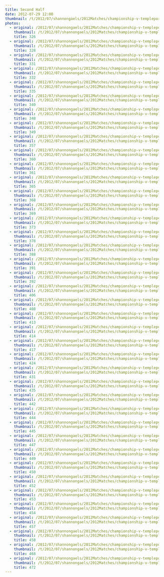 ```yaml
---
title: Second Half
date: 2012-07-29 12:00
thumbnail: /t/2012/07/shannongaels/2012Matches/championship-v-templeport/second-half/326.jpg
photos:
  - original: /2012/07/shannongaels/2012Matches/championship-v-templeport/second-half/326.jpg
    thumbnail: /t/2012/07/shannongaels/2012Matches/championship-v-templeport/second-half/326.jpg
    title: 326
  - original: /2012/07/shannongaels/2012Matches/championship-v-templeport/second-half/328.jpg
    thumbnail: /t/2012/07/shannongaels/2012Matches/championship-v-templeport/second-half/328.jpg
    title: 328
  - original: /2012/07/shannongaels/2012Matches/championship-v-templeport/second-half/331.jpg
    thumbnail: /t/2012/07/shannongaels/2012Matches/championship-v-templeport/second-half/331.jpg
    title: 331
  - original: /2012/07/shannongaels/2012Matches/championship-v-templeport/second-half/332.jpg
    thumbnail: /t/2012/07/shannongaels/2012Matches/championship-v-templeport/second-half/332.jpg
    title: 332
  - original: /2012/07/shannongaels/2012Matches/championship-v-templeport/second-half/335.jpg
    thumbnail: /t/2012/07/shannongaels/2012Matches/championship-v-templeport/second-half/335.jpg
    title: 335
  - original: /2012/07/shannongaels/2012Matches/championship-v-templeport/second-half/340.jpg
    thumbnail: /t/2012/07/shannongaels/2012Matches/championship-v-templeport/second-half/340.jpg
    title: 340
  - original: /2012/07/shannongaels/2012Matches/championship-v-templeport/second-half/348.jpg
    thumbnail: /t/2012/07/shannongaels/2012Matches/championship-v-templeport/second-half/348.jpg
    title: 348
  - original: /2012/07/shannongaels/2012Matches/championship-v-templeport/second-half/349.jpg
    thumbnail: /t/2012/07/shannongaels/2012Matches/championship-v-templeport/second-half/349.jpg
    title: 349
  - original: /2012/07/shannongaels/2012Matches/championship-v-templeport/second-half/357.jpg
    thumbnail: /t/2012/07/shannongaels/2012Matches/championship-v-templeport/second-half/357.jpg
    title: 357
  - original: /2012/07/shannongaels/2012Matches/championship-v-templeport/second-half/360.jpg
    thumbnail: /t/2012/07/shannongaels/2012Matches/championship-v-templeport/second-half/360.jpg
    title: 360
  - original: /2012/07/shannongaels/2012Matches/championship-v-templeport/second-half/361.jpg
    thumbnail: /t/2012/07/shannongaels/2012Matches/championship-v-templeport/second-half/361.jpg
    title: 361
  - original: /2012/07/shannongaels/2012Matches/championship-v-templeport/second-half/365.jpg
    thumbnail: /t/2012/07/shannongaels/2012Matches/championship-v-templeport/second-half/365.jpg
    title: 365
  - original: /2012/07/shannongaels/2012Matches/championship-v-templeport/second-half/368.jpg
    thumbnail: /t/2012/07/shannongaels/2012Matches/championship-v-templeport/second-half/368.jpg
    title: 368
  - original: /2012/07/shannongaels/2012Matches/championship-v-templeport/second-half/369.jpg
    thumbnail: /t/2012/07/shannongaels/2012Matches/championship-v-templeport/second-half/369.jpg
    title: 369
  - original: /2012/07/shannongaels/2012Matches/championship-v-templeport/second-half/373.jpg
    thumbnail: /t/2012/07/shannongaels/2012Matches/championship-v-templeport/second-half/373.jpg
    title: 373
  - original: /2012/07/shannongaels/2012Matches/championship-v-templeport/second-half/378.jpg
    thumbnail: /t/2012/07/shannongaels/2012Matches/championship-v-templeport/second-half/378.jpg
    title: 378
  - original: /2012/07/shannongaels/2012Matches/championship-v-templeport/second-half/388.jpg
    thumbnail: /t/2012/07/shannongaels/2012Matches/championship-v-templeport/second-half/388.jpg
    title: 388
  - original: /2012/07/shannongaels/2012Matches/championship-v-templeport/second-half/391.jpg
    thumbnail: /t/2012/07/shannongaels/2012Matches/championship-v-templeport/second-half/391.jpg
    title: 391
  - original: /2012/07/shannongaels/2012Matches/championship-v-templeport/second-half/392.jpg
    thumbnail: /t/2012/07/shannongaels/2012Matches/championship-v-templeport/second-half/392.jpg
    title: 392
  - original: /2012/07/shannongaels/2012Matches/championship-v-templeport/second-half/406.jpg
    thumbnail: /t/2012/07/shannongaels/2012Matches/championship-v-templeport/second-half/406.jpg
    title: 406
  - original: /2012/07/shannongaels/2012Matches/championship-v-templeport/second-half/408.jpg
    thumbnail: /t/2012/07/shannongaels/2012Matches/championship-v-templeport/second-half/408.jpg
    title: 408
  - original: /2012/07/shannongaels/2012Matches/championship-v-templeport/second-half/413.jpg
    thumbnail: /t/2012/07/shannongaels/2012Matches/championship-v-templeport/second-half/413.jpg
    title: 413
  - original: /2012/07/shannongaels/2012Matches/championship-v-templeport/second-half/414.jpg
    thumbnail: /t/2012/07/shannongaels/2012Matches/championship-v-templeport/second-half/414.jpg
    title: 414
  - original: /2012/07/shannongaels/2012Matches/championship-v-templeport/second-half/417.jpg
    thumbnail: /t/2012/07/shannongaels/2012Matches/championship-v-templeport/second-half/417.jpg
    title: 417
  - original: /2012/07/shannongaels/2012Matches/championship-v-templeport/second-half/424.jpg
    thumbnail: /t/2012/07/shannongaels/2012Matches/championship-v-templeport/second-half/424.jpg
    title: 424
  - original: /2012/07/shannongaels/2012Matches/championship-v-templeport/second-half/431.jpg
    thumbnail: /t/2012/07/shannongaels/2012Matches/championship-v-templeport/second-half/431.jpg
    title: 431
  - original: /2012/07/shannongaels/2012Matches/championship-v-templeport/second-half/435.jpg
    thumbnail: /t/2012/07/shannongaels/2012Matches/championship-v-templeport/second-half/435.jpg
    title: 435
  - original: /2012/07/shannongaels/2012Matches/championship-v-templeport/second-half/442.jpg
    thumbnail: /t/2012/07/shannongaels/2012Matches/championship-v-templeport/second-half/442.jpg
    title: 442
  - original: /2012/07/shannongaels/2012Matches/championship-v-templeport/second-half/444.jpg
    thumbnail: /t/2012/07/shannongaels/2012Matches/championship-v-templeport/second-half/444.jpg
    title: 444
  - original: /2012/07/shannongaels/2012Matches/championship-v-templeport/second-half/445.jpg
    thumbnail: /t/2012/07/shannongaels/2012Matches/championship-v-templeport/second-half/445.jpg
    title: 445
  - original: /2012/07/shannongaels/2012Matches/championship-v-templeport/second-half/447.jpg
    thumbnail: /t/2012/07/shannongaels/2012Matches/championship-v-templeport/second-half/447.jpg
    title: 447
  - original: /2012/07/shannongaels/2012Matches/championship-v-templeport/second-half/449.jpg
    thumbnail: /t/2012/07/shannongaels/2012Matches/championship-v-templeport/second-half/449.jpg
    title: 449
  - original: /2012/07/shannongaels/2012Matches/championship-v-templeport/second-half/450.jpg
    thumbnail: /t/2012/07/shannongaels/2012Matches/championship-v-templeport/second-half/450.jpg
    title: 450
  - original: /2012/07/shannongaels/2012Matches/championship-v-templeport/second-half/452.jpg
    thumbnail: /t/2012/07/shannongaels/2012Matches/championship-v-templeport/second-half/452.jpg
    title: 452
  - original: /2012/07/shannongaels/2012Matches/championship-v-templeport/second-half/453.jpg
    thumbnail: /t/2012/07/shannongaels/2012Matches/championship-v-templeport/second-half/453.jpg
    title: 453
  - original: /2012/07/shannongaels/2012Matches/championship-v-templeport/second-half/454.jpg
    thumbnail: /t/2012/07/shannongaels/2012Matches/championship-v-templeport/second-half/454.jpg
    title: 454
  - original: /2012/07/shannongaels/2012Matches/championship-v-templeport/second-half/457.jpg
    thumbnail: /t/2012/07/shannongaels/2012Matches/championship-v-templeport/second-half/457.jpg
    title: 457
  - original: /2012/07/shannongaels/2012Matches/championship-v-templeport/second-half/458.jpg
    thumbnail: /t/2012/07/shannongaels/2012Matches/championship-v-templeport/second-half/458.jpg
    title: 458
  - original: /2012/07/shannongaels/2012Matches/championship-v-templeport/second-half/468.jpg
    thumbnail: /t/2012/07/shannongaels/2012Matches/championship-v-templeport/second-half/468.jpg
    title: 468
  - original: /2012/07/shannongaels/2012Matches/championship-v-templeport/second-half/472.jpg
    thumbnail: /t/2012/07/shannongaels/2012Matches/championship-v-templeport/second-half/472.jpg
    title: 472
---
```

